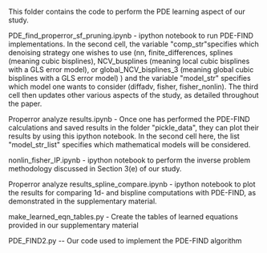 This folder contains the code to perform the PDE learning aspect of our study.

PDE_find_properror_sf_pruning.ipynb - ipython notebook to run PDE-FIND implementations. In the second cell, the variable "comp_str"specifies which denoising strategy one wishes to use (nn, finite_differences, splines (meaning cubic bisplines), NCV_busplines (meaning local cubic bisplines with a GLS error model), or global_NCV_bisplines_3 (meaning global cubic bisplines with a GLS error model) ) and the variable "model_str" specifies which model one wants to consider (diffadv, fisher, fisher_nonlin). The third cell then updates other various aspects of the study, as detailed throughout the paper.

Properror analyze results.ipynb - Once one has performed the PDE-FIND calculations and saved results in the folder "pickle_data", they can plot their results by using this ipython notebook. In the second cell here, the list "model_str_list" specifies which mathematical models will be considered. 

nonlin_fisher_IP.ipynb - ipython notebook to perform the inverse problem methodology discussed in Section 3(e) of our study.

Properror analyze results_spline_compare.ipynb - ipython notebook to plot the results for comparing 1d- and bispline computations with PDE-FIND, as demonstrated in the supplementary material.

make_learned_eqn_tables.py - Create the tables of learned equations provided in our supplementary material

PDE_FIND2.py -- Our code used to implement the PDE-FIND algorithm
